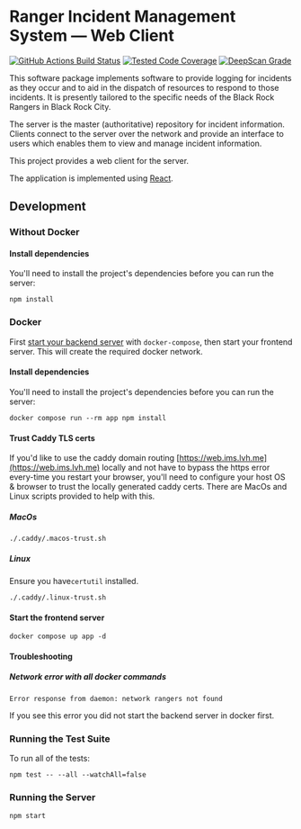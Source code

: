 # Ranger Incident Management System — Web Client

[![GitHub Actions Build Status](https://github.com/burningmantech/ranger-ims-web/workflows/CI%2fCD/badge.svg)](https://github.com/burningmantech/ranger-ims-web/actions)
[![Tested Code Coverage](https://codecov.io/github/burningmantech/ranger-ims-web/coverage.svg?branch=master)](https://codecov.io/github/burningmantech/ranger-ims-web?branch=master)
[![DeepScan Grade](https://deepscan.io/api/teams/16805/projects/20111/branches/537679/badge/grade.svg)](https://deepscan.io/dashboard#view=project&tid=16805&pid=20111&bid=537679)

This software package implements software to provide logging for incidents as they occur and to aid in the dispatch of resources to respond to those incidents.
It is presently tailored to the specific needs of the Black Rock Rangers in Black Rock City.

The server is the master (authoritative) repository for incident information.
Clients connect to the server over the network and provide an interface to users which enables them to view and manage incident information.

This project provides a web client for the server.

The application is implemented using [React](https://reactjs.org/).

## Development

### Without Docker

#### Install dependencies

You'll need to install the project's dependencies before you can run the server:

```console
npm install
```

### Docker

First [start your backend server](https://github.com/burningmantech/ranger-ims-server#development) with `docker-compose`, then start your frontend server. This will create the required docker network.

#### Install dependencies

You'll need to install the project's dependencies before you can run the server:

```console
docker compose run --rm app npm install
```

#### Trust Caddy TLS certs

If you'd like to use the caddy domain routing [https://web.ims.lvh.me](https://web.ims.lvh.me) locally and not have to bypass the https error every-time you restart your browser, you'll need to configure your host OS & browser to trust the locally generated caddy certs. There are MacOs and Linux scripts provided to help with this.

##### MacOs

```console
./.caddy/.macos-trust.sh
```

##### Linux

Ensure you have`certutil` installed.

```console
./.caddy/.linux-trust.sh
```

#### Start the frontend server

```console
docker compose up app -d
```

#### Troubleshooting

##### Network error with all docker commands

`Error response from daemon: network rangers not found`

If you see this error you did not start the backend server in docker first.

### Running the Test Suite

To run all of the tests:

```console
npm test -- --all --watchAll=false
```

### Running the Server

```console
npm start
```
